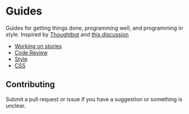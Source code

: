 # Guides

Guides for getting things done, programming well, and programming in style.
Inspired by [Thoughtbot](https://github.com/thoughtbot/guides) and [this discussion](/MANIFESTO.md)

* [Working on stories](/stories)
* [Code Review](/code-review)
* [Style](/style)
* [CSS](/css)

## Contributing

Submit a pull request or issue if you have a suggestion or something is unclear.
